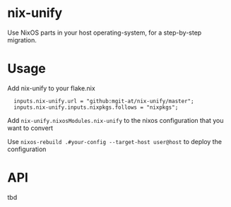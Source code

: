 # nix-unify

Use NixOS parts in your host operating-system, for a step-by-step migration.

# Usage

Add nix-unify to your flake.nix

```
  inputs.nix-unify.url = "github:mgit-at/nix-unify/master";
  inputs.nix-unify.inputs.nixpkgs.follows = "nixpkgs";
```

Add `nix-unify.nixosModules.nix-unify` to the nixos configuration that you want to convert

Use `nixos-rebuild .#your-config --target-host user@host` to deploy the configuration

# API

tbd
